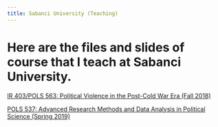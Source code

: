 ```yaml
---
title: Sabanci University (Teaching)
---
```


Here are the files and slides of course that I teach at Sabanci University.
=====


[IR 403/POLS 563: Political Violence in the Post-Cold War Era (Fall 2018)](https://babakrezaee.github.io/SU_IR403POLS563)

[POLS 537: Advanced Research Methods and Data Analysis in Political Science (Spring 2019)](https://babakrezaee.github.io/SU_POLS537_Spring2019)

